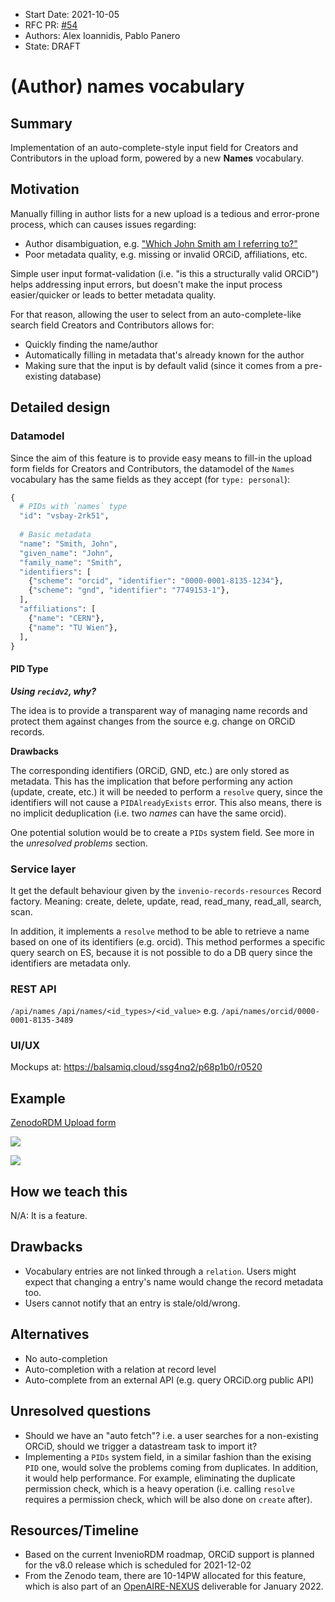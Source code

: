 - Start Date: 2021-10-05
- RFC PR: [#54](https://github.com/inveniosoftware/rfcs/pull/54)
- Authors: Alex Ioannidis, Pablo Panero
- State: DRAFT

# (Author) names vocabulary

## Summary

Implementation of an auto-complete-style input field for Creators and Contributors in the upload form, powered by a new **Names** vocabulary.

## Motivation

Manually filling in author lists for a new upload is a tedious and error-prone process, which can causes issues regarding:

- Author disambiguation, e.g. ["Which John Smith am I referring to?"](https://orcid.org/orcid-search/search?searchQuery=John%20Smith) 
- Poor metadata quality, e.g. missing or invalid ORCiD, affiliations, etc.

Simple user input format-validation (i.e. "is this a structurally valid ORCiD") helps addressing input errors, but doesn't make the input process easier/quicker or leads to better metadata quality.

For that reason, allowing the user to select from an auto-complete-like search field Creators and Contributors allows for:

- Quickly finding the name/author
- Automatically filling in metadata that's already known for the author
- Making sure that the input is by default valid (since it comes from a pre-existing database)

## Detailed design

### Datamodel

Since the aim of this feature is to provide easy means to fill-in the upload form fields for Creators and Contributors, the datamodel of the `Names` vocabulary has the same fields as they accept (for `type: personal`):
    
```python
{
  # PIDs with `names` type
  "id": "vsbay-2rk51",
    
  # Basic metadata
  "name": "Smith, John",
  "given_name": "John",
  "family_name": "Smith",
  "identifiers": [
    {"scheme": "orcid", "identifier": "0000-0001-8135-1234"},
    {"scheme": "gnd", "identifier": "7749153-1"},
  ],
  "affiliations": [
    {"name": "CERN"},
    {"name": "TU Wien"},
  ],
}
```

#### PID Type

**_Using `recidv2`, why?_**
    
The idea is to provide a transparent way of managing name records and protect them against changes from the source e.g. change on ORCiD records.
    
**Drawbacks**
    
The corresponding identifiers (ORCiD, GND, etc.) are only stored as metadata. This has the implication that before performing any action (update, create, etc.) it will be needed to perform a `resolve` query, since the identifiers will not cause a `PIDAlreadyExists` error. This also means, there is no implicit deduplication (i.e. two _names_ can have the same orcid).

One potential solution would be to create a `PIDs` system field. See more in the _unresolved problems_ section.

### Service layer
    
It get the default behaviour given by the `invenio-records-resources` Record factory. Meaning: create, delete, update, read, read_many, read_all, search, scan.
    
In addition, it implements a `resolve` method to be able to retrieve a name based on one of its identifiers (e.g. orcid). This method performes a specific query search on ES, because it is not possible to do a DB query since the identifiers are metadata only.
    
### REST API

`/api/names`
`/api/names/<id_types>/<id_value>` e.g. `/api/names/orcid/0000-0001-8135-3489`

### UI/UX

Mockups at: https://balsamiq.cloud/ssg4nq2/p68p1b0/r0520

## Example

[ZenodoRDM Upload form](https://zenodo-rdm.web.cern.ch/uploads/new)

![](https://codimd.web.cern.ch/uploads/upload_b4c8a136770f755c35bb4f2b55dbc4bd.png)

![](https://codimd.web.cern.ch/uploads/upload_8782a03b93fed9fa8eea4e17fee232a7.png)

    
## How we teach this

N/A: It is a feature.
    
## Drawbacks

- Vocabulary entries are not linked through a `relation`. Users might expect that changing a entry's name would change the record metadata too.
- Users cannot notify that an entry is stale/old/wrong.
    
## Alternatives

- No auto-completion
- Auto-completion with a relation at record level
- Auto-complete from an external API (e.g. query ORCiD.org public API)

## Unresolved questions

- Should we have an "auto fetch"? i.e. a user searches for a non-existing ORCiD, should we trigger a datastream task to import it?
- Implementing a `PIDs` system field, in a similar fashion than the exising `PID` one, would solve the problems coming from duplicates. In addition, it would help performance. For example, eliminating the duplicate permission check, which is a heavy operation (i.e. calling `resolve` requires a permission check, which will be also done on `create` after).
    
## Resources/Timeline

- Based on the current InvenioRDM roadmap, ORCiD support is planned for the v8.0 release which is scheduled for 2021-12-02
- From the Zenodo team, there are 10-14PW allocated for this feature, which is also part of an [OpenAIRE-NEXUS](https://cordis.europa.eu/project/id/101017452) deliverable for January 2022.